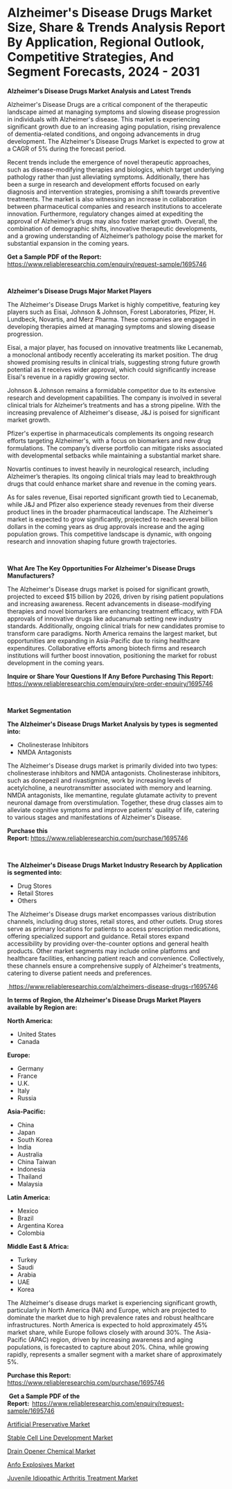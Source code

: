 <p><h1>Alzheimer's Disease Drugs Market Size, Share & Trends Analysis Report By Application, Regional Outlook, Competitive Strategies, And Segment Forecasts, 2024 - 2031</h1></p><p><strong>Alzheimer's Disease Drugs Market Analysis and Latest Trends</strong></p>
<p><p>Alzheimer's Disease Drugs are a critical component of the therapeutic landscape aimed at managing symptoms and slowing disease progression in individuals with Alzheimer's disease. This market is experiencing significant growth due to an increasing aging population, rising prevalence of dementia-related conditions, and ongoing advancements in drug development. The Alzheimer's Disease Drugs Market is expected to grow at a CAGR of 5% during the forecast period. </p><p>Recent trends include the emergence of novel therapeutic approaches, such as disease-modifying therapies and biologics, which target underlying pathology rather than just alleviating symptoms. Additionally, there has been a surge in research and development efforts focused on early diagnosis and intervention strategies, promising a shift towards preventive treatments. The market is also witnessing an increase in collaboration between pharmaceutical companies and research institutions to accelerate innovation. Furthermore, regulatory changes aimed at expediting the approval of Alzheimer’s drugs may also foster market growth. Overall, the combination of demographic shifts, innovative therapeutic developments, and a growing understanding of Alzheimer’s pathology poise the market for substantial expansion in the coming years.</p></p>
<p><strong>Get a Sample PDF of the Report:&nbsp;</strong> <a href="https://www.reliableresearchiq.com/enquiry/request-sample/1695746?utm_campaign=103&utm_medium=2&utm_source=Github&utm_content=ia&utm_term=19112024&utm_id=alzheimers-disease-drugs">https://www.reliableresearchiq.com/enquiry/request-sample/1695746</a></p>
<p>&nbsp;</p>
<p><strong>Alzheimer's Disease Drugs Major Market Players</strong></p>
<p><p>The Alzheimer's Disease Drugs Market is highly competitive, featuring key players such as Eisai, Johnson & Johnson, Forest Laboratories, Pfizer, H. Lundbeck, Novartis, and Merz Pharma. These companies are engaged in developing therapies aimed at managing symptoms and slowing disease progression.</p><p>Eisai, a major player, has focused on innovative treatments like Lecanemab, a monoclonal antibody recently accelerating its market position. The drug showed promising results in clinical trials, suggesting strong future growth potential as it receives wider approval, which could significantly increase Eisai's revenue in a rapidly growing sector.</p><p>Johnson & Johnson remains a formidable competitor due to its extensive research and development capabilities. The company is involved in several clinical trials for Alzheimer’s treatments and has a strong pipeline. With the increasing prevalence of Alzheimer's disease, J&J is poised for significant market growth.</p><p>Pfizer's expertise in pharmaceuticals complements its ongoing research efforts targeting Alzheimer's, with a focus on biomarkers and new drug formulations. The company’s diverse portfolio can mitigate risks associated with developmental setbacks while maintaining a substantial market share.</p><p>Novartis continues to invest heavily in neurological research, including Alzheimer’s therapies. Its ongoing clinical trials may lead to breakthrough drugs that could enhance market share and revenue in the coming years.</p><p>As for sales revenue, Eisai reported significant growth tied to Lecanemab, while J&J and Pfizer also experience steady revenues from their diverse product lines in the broader pharmaceutical landscape. The Alzheimer’s market is expected to grow significantly, projected to reach several billion dollars in the coming years as drug approvals increase and the aging population grows. This competitive landscape is dynamic, with ongoing research and innovation shaping future growth trajectories.</p></p>
<p>&nbsp;</p>
<p><strong>What Are The Key Opportunities For Alzheimer's Disease Drugs Manufacturers?</strong></p>
<p><p>The Alzheimer's Disease drugs market is poised for significant growth, projected to exceed $15 billion by 2026, driven by rising patient populations and increasing awareness. Recent advancements in disease-modifying therapies and novel biomarkers are enhancing treatment efficacy, with FDA approvals of innovative drugs like aducanumab setting new industry standards. Additionally, ongoing clinical trials for new candidates promise to transform care paradigms. North America remains the largest market, but opportunities are expanding in Asia-Pacific due to rising healthcare expenditures. Collaborative efforts among biotech firms and research institutions will further boost innovation, positioning the market for robust development in the coming years.</p></p>
<p><strong>Inquire or Share Your Questions If Any Before Purchasing This Report:</strong> <a href="https://www.reliableresearchiq.com/enquiry/pre-order-enquiry/1695746?utm_campaign=103&utm_medium=2&utm_source=Github&utm_content=ia&utm_term=19112024&utm_id=alzheimers-disease-drugs">https://www.reliableresearchiq.com/enquiry/pre-order-enquiry/1695746</a></p>
<p>&nbsp;</p>
<p><strong>Market Segmentation</strong></p>
<p><strong>The Alzheimer's Disease Drugs Market Analysis by types is segmented into:</strong></p>
<p><ul><li>Cholinesterase Inhibitors</li><li>NMDA Antagonists</li></ul></p>
<p><p>The Alzheimer's Disease drugs market is primarily divided into two types: cholinesterase inhibitors and NMDA antagonists. Cholinesterase inhibitors, such as donepezil and rivastigmine, work by increasing levels of acetylcholine, a neurotransmitter associated with memory and learning. NMDA antagonists, like memantine, regulate glutamate activity to prevent neuronal damage from overstimulation. Together, these drug classes aim to alleviate cognitive symptoms and improve patients' quality of life, catering to various stages and manifestations of Alzheimer's Disease.</p></p>
<p><strong>Purchase this Report:&nbsp;</strong><a href="https://www.reliableresearchiq.com/purchase/1695746?utm_campaign=103&utm_medium=2&utm_source=Github&utm_content=ia&utm_term=19112024&utm_id=alzheimers-disease-drugs">https://www.reliableresearchiq.com/purchase/1695746</a></p>
<p>&nbsp;</p>
<p><strong>The Alzheimer's Disease Drugs Market Industry Research by Application is segmented into:</strong></p>
<p><ul><li>Drug Stores</li><li>Retail Stores</li><li>Others</li></ul></p>
<p><p>The Alzheimer's Disease drugs market encompasses various distribution channels, including drug stores, retail stores, and other outlets. Drug stores serve as primary locations for patients to access prescription medications, offering specialized support and guidance. Retail stores expand accessibility by providing over-the-counter options and general health products. Other market segments may include online platforms and healthcare facilities, enhancing patient reach and convenience. Collectively, these channels ensure a comprehensive supply of Alzheimer's treatments, catering to diverse patient needs and preferences.</p></p>
<p><a href="https://www.reliableresearchiq.com/alzheimers-disease-drugs-r1695746?utm_campaign=103&utm_medium=2&utm_source=Github&utm_content=ia&utm_term=19112024&utm_id=alzheimers-disease-drugs">&nbsp;https://www.reliableresearchiq.com/alzheimers-disease-drugs-r1695746</a></p>
<p><strong>In terms of Region, the Alzheimer's Disease Drugs Market Players available by Region are:</strong></p>
<p>
    <p> <strong> North America: </strong>
        <ul>
            <li>United States</li>
            <li>Canada</li>
        </ul>
        </p> 
    <p> <strong> Europe: </strong>
        <ul>
            <li>Germany</li>
            <li>France</li>
            <li>U.K.</li>
            <li>Italy</li>
            <li>Russia</li>
        </ul>
        </p> 
    <p> <strong> Asia-Pacific: </strong>
        <ul>
            <li>China</li>
            <li>Japan</li>
            <li>South Korea</li>
            <li>India</li>
            <li>Australia</li>
            <li>China Taiwan</li>
            <li>Indonesia</li>
            <li>Thailand</li>
            <li>Malaysia</li>
        </ul>
        </p> 
    <p> <strong> Latin America: </strong>
        <ul>
            <li>Mexico</li>
            <li>Brazil</li>
            <li>Argentina Korea</li>
            <li>Colombia</li>
        </ul>
        </p> 
    <p> <strong> Middle East & Africa: </strong>
        <ul>
            <li>Turkey</li>
            <li>Saudi</li>
            <li>Arabia</li>
            <li>UAE</li>
            <li>Korea</li>
        </ul>
    </p>
    </p>
<p><p>The Alzheimer's disease drugs market is experiencing significant growth, particularly in North America (NA) and Europe, which are projected to dominate the market due to high prevalence rates and robust healthcare infrastructures. North America is expected to hold approximately 45% market share, while Europe follows closely with around 30%. The Asia-Pacific (APAC) region, driven by increasing awareness and aging populations, is forecasted to capture about 20%. China, while growing rapidly, represents a smaller segment with a market share of approximately 5%.</p></p>
<p><strong>Purchase this Report: </strong><a href="https://www.reliableresearchiq.com/purchase/1695746?utm_campaign=103&utm_medium=2&utm_source=Github&utm_content=ia&utm_term=19112024&utm_id=alzheimers-disease-drugs">https://www.reliableresearchiq.com/purchase/1695746</a></p>
<p>&nbsp;<strong>Get a Sample PDF of the Report:&nbsp;&nbsp;</strong><a href="https://www.reliableresearchiq.com/enquiry/request-sample/1695746?utm_campaign=103&utm_medium=2&utm_source=Github&utm_content=ia&utm_term=19112024&utm_id=alzheimers-disease-drugs">https://www.reliableresearchiq.com/enquiry/request-sample/1695746</a></p>
<p><strong></strong></p>
<p><p><a href="https://www.linkedin.com/pulse/artificial-preservative-market-refracting-trends-consumer-2wywf?utm_campaign=103&utm_medium=2&utm_source=Github&utm_content=ia&utm_term=19112024&utm_id=alzheimers-disease-drugs">Artificial Preservative Market</a></p><p><a href="https://issuu.com/reportprime-2/docs/stable-cell-line-development-market_ad1ec86d4df731?utm_campaign=103&utm_medium=2&utm_source=Github&utm_content=ia&utm_term=19112024&utm_id=alzheimers-disease-drugs">Stable Cell Line Development Market</a></p><p><a href="https://www.linkedin.com/pulse/drain-opener-chemical-market-size-status-forecast-2024-2031-urwlc?utm_campaign=103&utm_medium=2&utm_source=Github&utm_content=ia&utm_term=19112024&utm_id=alzheimers-disease-drugs">Drain Opener Chemical Market</a></p><p><a href="https://www.linkedin.com/pulse/anfo-explosives-market-revolution-size-share-emerging-trends-dfy0f?utm_campaign=103&utm_medium=2&utm_source=Github&utm_content=ia&utm_term=19112024&utm_id=alzheimers-disease-drugs">Anfo Explosives Market</a></p><p><a href="https://issuu.com/reportprime-2/docs/juvenile-idiopathic-arthritis-treat_d08d6915f983af?utm_campaign=103&utm_medium=2&utm_source=Github&utm_content=ia&utm_term=19112024&utm_id=alzheimers-disease-drugs">Juvenile Idiopathic Arthritis Treatment Market</a></p></p>